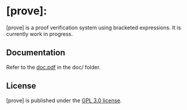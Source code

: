 # [prove]:

[prove] is a proof verification system using bracketed expressions. It is currently work in progress.

## Documentation
Refer to the [doc.pdf](https://github.com/g-regex/prove/blob/master/doc/doc.pdf) in the doc/ folder.

## License
[prove] is published under the [GPL 3.0 license](https://github.com/g-regex/prove/blob/master/gpl-3.0.md).
